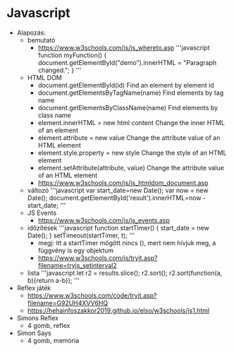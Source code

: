 # Javascript
  * Alapozás:
    * bemutató
      * https://www.w3schools.com/js/js_whereto.asp
'''javascript
function myFunction() {
  document.getElementById("demo").innerHTML = "Paragraph changed.";
}
'''
    * HTML DOM
      * document.getElementById(id) 	Find an element by element id
      * document.getElementsByTagName(name) 	Find elements by tag name
      * document.getElementsByClassName(name) 	Find elements by class name
      * element.innerHTML =  new html content 	Change the inner HTML of an element
      * element.attribute = new value 	Change the attribute value of an HTML element
      * element.style.property = new style 	Change the style of an HTML element
      * element.setAttribute(attribute, value) 	Change the attribute value of an HTML element
      * https://www.w3schools.com/js/js_htmldom_document.asp
    * változó
'''javascript
var start_date=new Date();
var now = new Date();
document.getElementById('result').innerHTML=now - start_date;
'''
    * JS Events
      * https://www.w3schools.com/js/js_events.asp
    * időzítések
'''javascript
function startTimer() {
  start_date = new Date();
}
 setTimeout(startTimer, t); 
'''
      * megj: itt a startTimer mögött nincs (), mert nem hívjuk meg, a függvény is egy objektum
      * https://www.w3schools.com/js/tryit.asp?filename=tryjs_setinterval2
    * lista
'''javascript
  let r2 = results.slice();
  r2.sort();
  r2.sort(function(a, b){return a-b});
'''
  * Reflex játék
    * https://www.w3schools.com/code/tryit.asp?filename=G92UH4XVV6HQ
    * https://hehainfoszakkor2019.github.io/elso/w3schools/js1.html
   * Simons Reflex
     * 4 gomb, reflex
   * Simon Says
     * 4 gomb, memória
